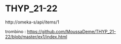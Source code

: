 # THYP_21-22

http://omeka-s/api/items/1

trombino : https://github.com/MoussaDeme/THYP_21-22/blob/master/ex1/index.html
